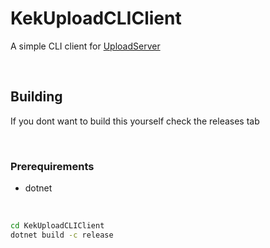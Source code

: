 # KekUploadCLIClient

A simple CLI client for [UploadServer](https://oss.kotw.dev/uploadserver)

<br>

## Building

If you dont want to build this yourself check the releases tab

<br>

### Prerequirements

- dotnet

<br>

```sh
cd KekUploadCLIClient
dotnet build -c release
```